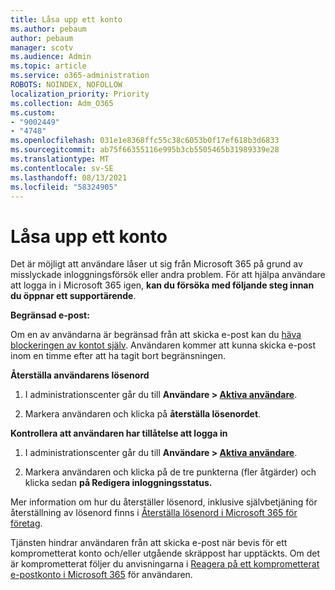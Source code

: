 ```yaml
---
title: Låsa upp ett konto
ms.author: pebaum
author: pebaum
manager: scotv
ms.audience: Admin
ms.topic: article
ms.service: o365-administration
ROBOTS: NOINDEX, NOFOLLOW
localization_priority: Priority
ms.collection: Adm_O365
ms.custom:
- "9002449"
- "4748"
ms.openlocfilehash: 031e1e8368ffc55c38c6053b0f17ef618b3d6833
ms.sourcegitcommit: ab75f66355116e995b3cb5505465b31989339e28
ms.translationtype: MT
ms.contentlocale: sv-SE
ms.lasthandoff: 08/13/2021
ms.locfileid: "58324905"
---
```

# <a name="unlocking-an-account"></a>Låsa upp ett konto

Det är möjligt att användare låser ut sig från Microsoft 365 på grund av misslyckade inloggningsförsök eller andra problem. För att hjälpa användare att logga in i Microsoft 365 igen, **kan du försöka med följande steg innan du öppnar ett supportärende**. 

**Begränsad e-post:**

Om en av användarna är begränsad från att skicka e-post kan du [häva blockeringen av kontot själv](https://docs.microsoft.com/microsoft-365/security/office-365-security/removing-user-from-restricted-users-portal-after-spam). Användaren kommer att kunna skicka e-post inom en timme efter att ha tagit bort begränsningen.

**Återställa användarens lösenord**

1. I administrationscenter går du till **Användare > [Aktiva användare](https://admin.microsoft.com/Adminportal/Home?source=applauncher#/users)**.

2. Markera användaren och klicka på **återställa lösenordet**.

**Kontrollera att användaren har tillåtelse att logga in**

1. I administrationscenter går du till **Användare > [Aktiva användare](https://admin.microsoft.com/Adminportal/Home?source=applauncher#/users)**.

2. Markera användaren och klicka på de tre punkterna (fler åtgärder) och klicka sedan **på Redigera inloggningsstatus.**

Mer information om hur du återställer lösenord, inklusive självbetjäning för återställning av lösenord finns i [Återställa lösenord i Microsoft 365 för företag](https://docs.microsoft.com/microsoft-365/admin/add-users/reset-passwords).

Tjänsten hindrar användaren från att skicka e-post när bevis för ett komprometterat konto och/eller utgående skräppost har upptäckts. Om det är komprometterat följer du anvisningarna i [Reagera på ett komprometterat e-postkonto i Microsoft 365](https://docs.microsoft.com/microsoft-365/security/office-365-security/responding-to-a-compromised-email-account) för användaren.
